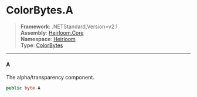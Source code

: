 # ColorBytes.A

> **Framework**: .NETStandard,Version=v2.1  
> **Assembly**: [Heirloom.Core][0]  
> **Namespace**: [Heirloom][0]  
> **Type**: [ColorBytes][1]  

--------------------------------------------------------------------------------

#### A

The alpha/transparency component.

```cs
public byte A
```

[0]: ..\Heirloom.Core.md
[1]: Heirloom.ColorBytes.md
